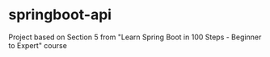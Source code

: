 # springboot-api
Project based on Section 5 from "Learn Spring Boot in 100 Steps - Beginner to Expert" course
